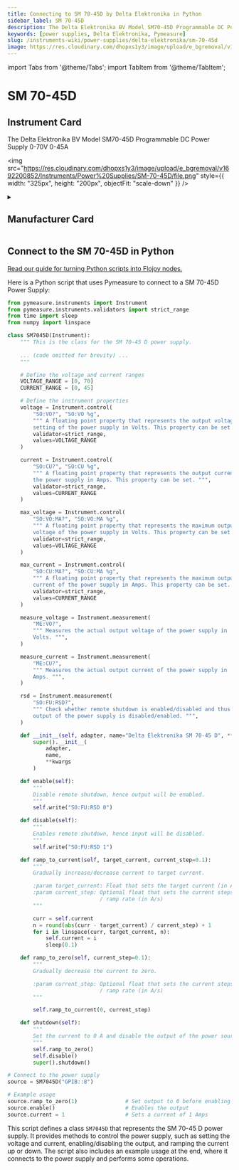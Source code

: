 ```yaml
---
title: Connecting to SM 70-45D by Delta Elektronika in Python
sidebar_label: SM 70-45D
description: The Delta Elektronika BV Model SM70-45D Programmable DC Power Supply 0-70V 0-45A
keywords: [power supplies, Delta Elektronika, Pymeasure]
slug: /instruments-wiki/power-supplies/delta-elektronika/sm-70-45d
image: https://res.cloudinary.com/dhopxs1y3/image/upload/e_bgremoval/v1692200852/Instruments/Power%20Supplies/SM-70-45D/file.png
---
```


import Tabs from '@theme/Tabs';
import TabItem from '@theme/TabItem';

# SM 70-45D

## Instrument Card

<div className="flex">

<div>

The Delta Elektronika BV Model SM70-45D Programmable DC Power Supply 0-70V 0-45A

</div>

<img src="https://res.cloudinary.com/dhopxs1y3/image/upload/e_bgremoval/v1692200852/Instruments/Power%20Supplies/SM-70-45D/file.png" style={{ width: "325px", height: "200px", objectFit: "scale-down" }} />

</div>

<details>
<summary><h2>Manufacturer Card</h2></summary>

<img src="https://res.cloudinary.com/dhopxs1y3/image/upload/v1692125979/Instruments/Vendor%20Logos/Delta_Elektronika.png" style={{ width: "100%", height: "170px",objectFit: "scale-down" }} />

**Telonic Instruments** is one of the leading Suppliers of Kikusui, Rigol and Lab-Power power supplies and frequency converters. <a href="https://telonic.co.uk/jg/wp-content/uploads/2021/05/Delta-SM800-Product-Manual.pdf">Website</a>.

<ul>
  <li>Headquarters: UK</li>
  <li>Yearly Revenue (millions, USD): nan</li>
</ul>
</details>

## Connect to the SM 70-45D in Python

[Read our guide for turning Python scripts into Flojoy nodes.](https://docs.flojoy.ai/custom-nodes/creating-custom-node/)
<Tabs>
<TabItem value="Pymeasure" label="Pymeasure">

Here is a Python script that uses Pymeasure to connect to a SM 70-45D Power Supply:

```python
from pymeasure.instruments import Instrument
from pymeasure.instruments.validators import strict_range
from time import sleep
from numpy import linspace

class SM7045D(Instrument):
    """ This is the class for the SM 70-45 D power supply.
    
    ... (code omitted for brevity) ...
    """

    # Define the voltage and current ranges
    VOLTAGE_RANGE = [0, 70]
    CURRENT_RANGE = [0, 45]

    # Define the instrument properties
    voltage = Instrument.control(
        "SO:VO?", "SO:VO %g",
        """ A floating point property that represents the output voltage
        setting of the power supply in Volts. This property can be set. """,
        validator=strict_range,
        values=VOLTAGE_RANGE
    )

    current = Instrument.control(
        "SO:CU?", "SO:CU %g",
        """ A floating point property that represents the output current of
        the power supply in Amps. This property can be set. """,
        validator=strict_range,
        values=CURRENT_RANGE
    )

    max_voltage = Instrument.control(
        "SO:VO:MA?", "SO:VO:MA %g",
        """ A floating point property that represents the maximum output
        voltage of the power supply in Volts. This property can be set. """,
        validator=strict_range,
        values=VOLTAGE_RANGE
    )

    max_current = Instrument.control(
        "SO:CU:MA?", "SO:CU:MA %g",
        """ A floating point property that represents the maximum output
        current of the power supply in Amps. This property can be set. """,
        validator=strict_range,
        values=CURRENT_RANGE
    )

    measure_voltage = Instrument.measurement(
        "ME:VO?",
        """ Measures the actual output voltage of the power supply in
        Volts. """,
    )

    measure_current = Instrument.measurement(
        "ME:CU?",
        """ Measures the actual output current of the power supply in
        Amps. """,
    )

    rsd = Instrument.measurement(
        "SO:FU:RSD?",
        """ Check whether remote shutdown is enabled/disabled and thus if the
        output of the power supply is disabled/enabled. """,
    )

    def __init__(self, adapter, name="Delta Elektronika SM 70-45 D", **kwargs):
        super().__init__(
            adapter,
            name,
            **kwargs
        )

    def enable(self):
        """
        Disable remote shutdown, hence output will be enabled.
        """
        self.write("SO:FU:RSD 0")

    def disable(self):
        """
        Enables remote shutdown, hence input will be disabled.
        """
        self.write("SO:FU:RSD 1")

    def ramp_to_current(self, target_current, current_step=0.1):
        """
        Gradually increase/decrease current to target current.

        :param target_current: Float that sets the target current (in A)
        :param current_step: Optional float that sets the current steps
                             / ramp rate (in A/s)
        """

        curr = self.current
        n = round(abs(curr - target_current) / current_step) + 1
        for i in linspace(curr, target_current, n):
            self.current = i
            sleep(0.1)

    def ramp_to_zero(self, current_step=0.1):
        """
        Gradually decrease the current to zero.

        :param current_step: Optional float that sets the current steps
                             / ramp rate (in A/s)
        """

        self.ramp_to_current(0, current_step)

    def shutdown(self):
        """
        Set the current to 0 A and disable the output of the power source.
        """
        self.ramp_to_zero()
        self.disable()
        super().shutdown()

# Connect to the power supply
source = SM7045D("GPIB::8")

# Example usage
source.ramp_to_zero(1)               # Set output to 0 before enabling
source.enable()                      # Enables the output
source.current = 1                   # Sets a current of 1 Amps
```

This script defines a class `SM7045D` that represents the SM 70-45 D power supply. It provides methods to control the power supply, such as setting the voltage and current, enabling/disabling the output, and ramping the current up or down. The script also includes an example usage at the end, where it connects to the power supply and performs some operations.

</TabItem>
</Tabs>